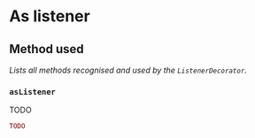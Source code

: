 # As listener

## Method used
*Lists all methods recognised and used by the `ListenerDecorator`.*

### `asListener`
TODO

```php
TODO
```
